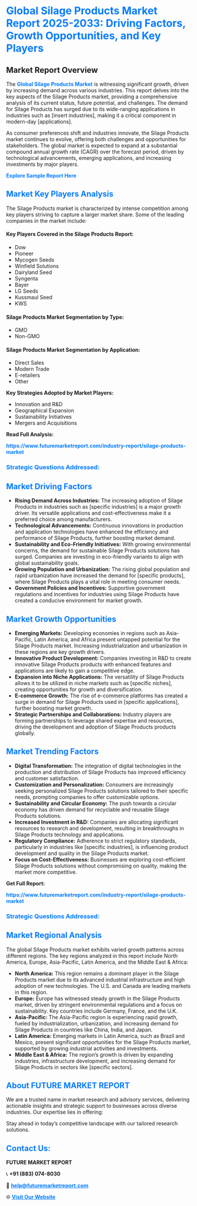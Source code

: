 <h1 style="color: #007BFF;">Global Silage Products Market Report 2025-2033: Driving Factors, Growth Opportunities, and Key Players</h1>

<section id="overview">
<h2>Market Report Overview</h2>
<p>The <a href="https://www.futuremarketreport.com/industry-report/silage-products-market" style="color: #007BFF; text-decoration: none;"><strong>Global Silage Products Market</strong></a> is witnessing significant growth, driven by increasing demand across various industries. This report delves into the key aspects of the Silage Products market, providing a comprehensive analysis of its current status, future potential, and challenges. The demand for Silage Products has surged due to its wide-ranging applications in industries such as [insert industries], making it a critical component in modern-day [applications].</p>
<p>As consumer preferences shift and industries innovate, the Silage Products market continues to evolve, offering both challenges and opportunities for stakeholders. The global market is expected to expand at a substantial compound annual growth rate (CAGR) over the forecast period, driven by technological advancements, emerging applications, and increasing investments by major players.</p>
</section>

<section id="overview">
<p><a href="https://www.futuremarketreport.com/request-sample/reportId=102098" style="color: #007BFF; text-decoration: none;"><strong>Explore Sample Report Here</strong></a></p>
</section>

<section id="key-players">
<h2 style="color: #007BFF;">Market Key Players Analysis</h2>
<p>The Silage Products market is characterized by intense competition among key players striving to capture a larger market share. Some of the leading companies in the market include:</p>
<h4>Key Players Covered in the Silage Products Report:</h4>
<ul><li>Dow</li><li>Pioneer</li><li>Mycogen Seeds</li><li>Winfield Solutions</li><li>Dairyland Seed</li><li>Syngenta</li><li>Bayer</li><li>LG Seeds</li><li>Kussmaul Seed</li><li>KWS</li></ul>
<h4>Silage Products Market Segmentation by Type:</h4>
<ul><li>GMO</li><li>Non-GMO</li></ul>

<h4>Silage Products Market Segmentation by Application:</h4>
<ul><li>Direct Sales</li><li>Modern Trade</li><li>E-retailers</li><li>Other</li></ul>
<p><strong>Key Strategies Adopted by Market Players:</strong></p>
<ul>
<li>Innovation and R&D</li>
<li>Geographical Expansion</li>
<li>Sustainability Initiatives</li>
<li>Mergers and Acquisitions</li>
</ul>
</section>

<section>
<p><strong>Read Full Analysis: </strong></p><a href="https://www.futuremarketreport.com/industry-report/silage-products-market" style="color: #007BFF; text-decoration: none;"><strong>https://www.futuremarketreport.com/industry-report/silage-products-market</strong></a>
<h3 style="color: #007BFF;">Strategic Questions Addressed:</h3>
</section>

<section id="driving-factors">
<h2 style="color: #007BFF;">Market Driving Factors</h2>
<ul>
<li><strong>Rising Demand Across Industries:</strong> The increasing adoption of Silage Products in industries such as [specific industries] is a major growth driver. Its versatile applications and cost-effectiveness make it a preferred choice among manufacturers.</li>
<li><strong>Technological Advancements:</strong> Continuous innovations in production and application technologies have enhanced the efficiency and performance of Silage Products, further boosting market demand.</li>
<li><strong>Sustainability and Eco-Friendly Initiatives:</strong> With growing environmental concerns, the demand for sustainable Silage Products solutions has surged. Companies are investing in eco-friendly variants to align with global sustainability goals.</li>
<li><strong>Growing Population and Urbanization:</strong> The rising global population and rapid urbanization have increased the demand for [specific products], where Silage Products plays a vital role in meeting consumer needs.</li>
<li><strong>Government Policies and Incentives:</strong> Supportive government regulations and incentives for industries using Silage Products have created a conducive environment for market growth.</li>
</ul>
</section>

<section id="growth-opportunities">
<h2 style="color: #007BFF;">Market Growth Opportunities</h2>
<ul>
<li><strong>Emerging Markets:</strong> Developing economies in regions such as Asia-Pacific, Latin America, and Africa present untapped potential for the Silage Products market. Increasing industrialization and urbanization in these regions are key growth drivers.</li>
<li><strong>Innovative Product Development:</strong> Companies investing in R&D to create innovative Silage Products products with enhanced features and applications are likely to gain a competitive edge.</li>
<li><strong>Expansion into Niche Applications:</strong> The versatility of Silage Products allows it to be utilized in niche markets such as [specific niches], creating opportunities for growth and diversification.</li>
<li><strong>E-commerce Growth:</strong> The rise of e-commerce platforms has created a surge in demand for Silage Products used in [specific applications], further boosting market growth.</li>
<li><strong>Strategic Partnerships and Collaborations:</strong> Industry players are forming partnerships to leverage shared expertise and resources, driving the development and adoption of Silage Products products globally.</li>
</ul>
</section>

<section id="trending-factors">
<h2 style="color: #007BFF;">Market Trending Factors</h2>
<ul>
<li><strong>Digital Transformation:</strong> The integration of digital technologies in the production and distribution of Silage Products has improved efficiency and customer satisfaction.</li>
<li><strong>Customization and Personalization:</strong> Consumers are increasingly seeking personalized Silage Products solutions tailored to their specific needs, prompting companies to offer customizable options.</li>
<li><strong>Sustainability and Circular Economy:</strong> The push towards a circular economy has driven demand for recyclable and reusable Silage Products solutions.</li>
<li><strong>Increased Investment in R&D:</strong> Companies are allocating significant resources to research and development, resulting in breakthroughs in Silage Products technology and applications.</li>
<li><strong>Regulatory Compliance:</strong> Adherence to strict regulatory standards, particularly in industries like [specific industries], is influencing product development and quality in the Silage Products market.</li>
<li><strong>Focus on Cost-Effectiveness:</strong> Businesses are exploring cost-efficient Silage Products solutions without compromising on quality, making the market more competitive.</li>
</ul>
</section>

<section>
<p><strong>Get Full Report: </strong></p><a href="https://www.futuremarketreport.com/industry-report/silage-products-market" style="color: #007BFF; text-decoration: none;"><strong>https://www.futuremarketreport.com/industry-report/silage-products-market</strong></a>
<h3 style="color: #007BFF;">Strategic Questions Addressed:</h3>
</section>


<section id="regional-analysis">
<h2 style="color: #007BFF;">Market Regional Analysis</h2>
<p>The global Silage Products market exhibits varied growth patterns across different regions. The key regions analyzed in this report include North America, Europe, Asia-Pacific, Latin America, and the Middle East & Africa:</p>
<ul>
<li><strong>North America:</strong> This region remains a dominant player in the Silage Products market due to its advanced industrial infrastructure and high adoption of new technologies. The U.S. and Canada are leading markets in this region.</li>
<li><strong>Europe:</strong> Europe has witnessed steady growth in the Silage Products market, driven by stringent environmental regulations and a focus on sustainability. Key countries include Germany, France, and the U.K.</li>
<li><strong>Asia-Pacific:</strong> The Asia-Pacific region is experiencing rapid growth, fueled by industrialization, urbanization, and increasing demand for Silage Products in countries like China, India, and Japan.</li>
<li><strong>Latin America:</strong> Emerging markets in Latin America, such as Brazil and Mexico, present significant opportunities for the Silage Products market, supported by growing industrial activities and investments.</li>
<li><strong>Middle East & Africa:</strong> The region’s growth is driven by expanding industries, infrastructure development, and increasing demand for Silage Products in sectors like [specific sectors].</li>
</ul>
</section>

<footer>
<h2 style="color: #007BFF;">About FUTURE MARKET REPORT</h2>
<p>We are a trusted name in market research and advisory services, delivering actionable insights and strategic support to businesses across diverse industries. Our expertise lies in offering:</p>

<p>Stay ahead in today’s competitive landscape with our tailored research solutions.</p>

<h2 style="color: #007BFF;">Contact Us:</h2>
<p><strong>FUTURE MARKET REPORT</strong></p>
<p>📞 <strong>+91 (883) 074-8030</strong></p>
<p>📧 <strong><a href="mailto:help@futuremarketreport.com" style="color: #007BFF;">help@futuremarketreport.com</a></strong></p>
<p>🌐 <strong><a href="https://www.futuremarketreport.com/" style="color: #007BFF;">Visit Our Website</a></strong></p>
</footer>